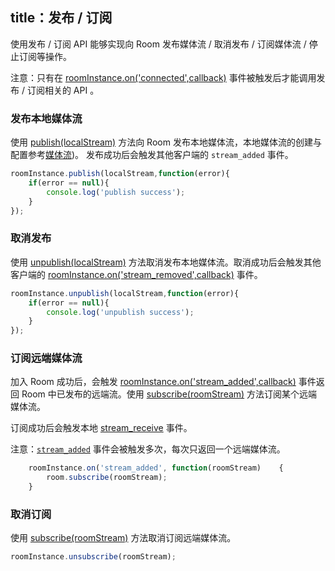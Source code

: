 title：发布 / 订阅
---

使用发布 / 订阅 API 能够实现向 Room 发布媒体流 / 取消发布 / 订阅媒体流 / 停止订阅等操作。


注意：只有在 [roomInstance.on('connected',callback)](/conference/Web/api/wilddogRoom.html#connected) 事件被触发后才能调用发布 / 订阅相关的 API 。

### 发布本地媒体流
使用 [publish(localStream)](/conference/Web/api/wilddogRoom.html#publish) 方法向 Room 发布本地媒体流，本地媒体流的创建与配置参考[媒体流](/conference/Web/guide/2-mediaStream.html))。
发布成功后会触发其他客户端的 `stream_added` 事件。

```javascript
roomInstance.publish(localStream,function(error){
	if(error == null){
    	console.log('publish success');
    }
});
```


### 取消发布
使用 [unpublish(localStream)](/conference/Web/api/wilddogRoom.html#unpublish) 方法取消发布本地媒体流。取消成功后会触发其他客户端的 [roomInstance.on('stream_removed',callback)](/conference/Web/api/wilddogRoom.html#stream_removed) 事件。

```javascript
roomInstance.unpublish(localStream,function(error){
	if(error == null){
    	console.log('unpublish success');
    }
});
```

### 订阅远端媒体流
加入 Room 成功后，会触发 [roomInstance.on('stream_added',callback)](/conference/Web/api/wilddogRoom.html#stream_added) 事件返回 Room 中已发布的远端流。使用 [subscribe(roomStream)](/conference/Web/api/wilddogRoom.html#subscribe) 方法订阅某个远端媒体流。

订阅成功后会触发本地 [stream_receive](/conference/Web/api/wilddogRoom.html#stream_received) 事件。

注意：[`stream_added`](/conference/Web/api/wilddogRoom.html#stream_added)  事件会被触发多次，每次只返回一个远端媒体流。

```javascript
    roomInstance.on('stream_added', function(roomStream)	{
		room.subscribe(roomStream);
    }

```
 

### 取消订阅

使用 [subscribe(roomStream)](/conference/Web/api/wilddogRoom.html#unsubscribe) 方法取消订阅远端媒体流。

```javascript
roomInstance.unsubscribe(roomStream);
```